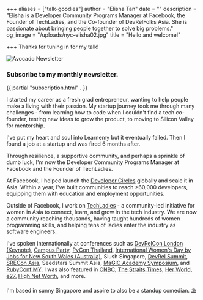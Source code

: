 +++
aliases = ["talk-goodies"]
author = "Elisha Tan"
date = ""
description = "Elisha is a Developer Community Programs Manager at Facebook, the Founder of TechLadies, and the Co-founder of DevRelFolks Asia. She is passionate about bringing people together to solve big problems."
og_image = "/uploads/nyc-elisha02.jpg"
title = "Hello and welcome!"

+++
Thanks for tuning in for my talk! 

<div class="info">
        <div class="subscription-box">
          <div class="subscription-box-content">
            <img src="/images/avocado_newsletter.png" alt="Avocado Newsletter">
            <h3>Subscribe to my monthly newsletter.</h3>
            {{ partial "subscription.html" . }}
          </div>
        </div>
      </div>
    </div>

I started my career as a fresh grad entrepreneur, wanting to help people make a living with their passion. My startup journey took me through many challenges - from learning how to code when I couldn't find a tech co-founder, testing new ideas to grow the product, to moving to Silicon Valley for mentorship.

I've put my heart and soul into Learnemy but it eventually failed. Then I found a job at a startup and was fired 6 months after. 

Through resilience, a supportive community, and perhaps a sprinkle of dumb luck, I'm now the Developer Community Programs Manager at Facebook and the Founder of TechLadies.

At Facebook, I helped launch the [Developer Circles](https://developers.facebook.com/developercircles/) globally and scale it in Asia. Within a year, I've built communities to reach >60,000 developers, equipping them with education and employment opportunities.

Outside of Facebook, I work on [TechLadies](http://www.techladies.co/) - a community-led initiative for women in Asia to connect, learn, and grow in the tech industry. We are now a community reaching thousands, having taught hundreds of women programming skills, and helping tens of ladies enter the industry as software engineers.

I've spoken internationally at conferences such as [DevRelCon London (Keynote)](https://www.youtube.com/watch?v=kO66Y-501dc), [Campus Party](https://www.youtube.com/watch?v=fHzXTVrGxj8), [PyCon Thailand](https://www.youtube.com/watch?v=zLwGJ3GyBxI), [International Women's Day by Jobs for New South Wales (Australia)](https://www.youtube.com/watch?v=iZVAFrBzWKI&t=769s), Slush Singapore, [DevRel Summit](https://youtu.be/qgUd_S3jFn0?t=9524), [SRECon Asia](https://www.youtube.com/watch?v=wWnKqDl9Gcg), Seedstars Summit Asia, [MaGIC Academy Symposium](https://www.facebook.com/elishatan/posts/10155565809037597), and [RubyConf MY](https://www.youtube.com/watch?v=GxSb7LLEgNY). I was also featured in [CNBC](https://www.cnbc.com/2015/05/22/how-sharing-failure-stories-has-become-a-global-movement.html), [The Straits Times](https://www.straitstimes.com/tech/learning-website-founder-was-code-illiterate), [Her World](https://www.facebook.com/photo.php?fbid=10155784288227597&set=picfp.633197596&type=3&theater), [e27](https://sg.news.yahoo.com/move-over-wonderwoman-techladies-creating-next-wave-female-091919850.html), [High Net Worth](http://www.hnworth.com/article/2017/10/06/stories-of-resilience-elisha-tan), and more.

I'm based in sunny Singapore and aspire to also be a standup comedian. ⛱